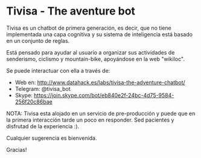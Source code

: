 # Tivisa - The aventure bot

Tivisa es un chatbot de primera generación, es decir, que no tiene implementada una
capa cognitiva y su sistema de inteligencia está basado en un conjunto de reglas.

Está pensado para ayudar al usuario a organizar sus actividades de
senderismo, ciclismo y mountain-bike, apoyándose en la web "wikiloc".

Se puede interactuar con ella a través de:

  + Web en: http://www.datahack.es/labs/tivisa-the-adventure-chatbot/
  + Telegram: @tivisa_bot
  + Skype: https://join.skype.com/bot/eb840e2f-24bc-4d75-9584-256f20c86bae

NOTA: Tivisa esta alojado en un servicio de pre-producción y puede que en la primera interacción tarde un poco en responder. Sed pacientes y disfrutad de la experiencia :).

Cualquier sugerencia es bienvenida.

Gracias!
